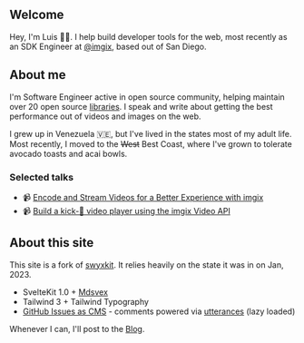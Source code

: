 ## Welcome

Hey, I'm Luis 👋🏼. I help build developer tools for the web, most recently as an SDK Engineer at [@imgix](https:www.imgix.com), based out of San Diego.

## About me

I'm Software Engineer active in open source community, helping maintain over 20 open source [libraries](https://github.com/luqven). I speak and write about getting the best performance out of videos and images on the web.

I grew up in Venezuela 🇻🇪, but I've lived in the states most of my adult life. Most recently, I moved to the ~~West~~ Best Coast, where I've grown to tolerate avocado toasts and acai bowls.

### Selected talks

- 📹 [Encode and Stream Videos for a Better Experience with imgix](https://www.youtube.com/watch?v=QDOBiyan1HE)
- 📹 [Build a kick-🍑 video player using the imgix Video API](https://www.youtube.com/watch?v=eKs4ZZZp4Pw)

## About this site

This site is a fork of [swyxkit](https://github.com/sw-yx/swyxkit/). It relies heavily on the state it was in on Jan, 2023.

- SvelteKit 1.0 + [Mdsvex](https://mdsvex.pngwn.io/)
- Tailwind 3 + Tailwind Typography
- [GitHub Issues as CMS](https://github.com/luqven/blog2/issues/) - comments powered via [utterances](https://utteranc.es/) (lazy loaded)

Whenever I can, I'll post to the [Blog](/blog).
